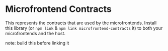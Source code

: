 # Microfrontend Contracts
This represents the contracts that are used by the microfrontends.
Install this library (or `npm link` & `npm link microfrontend-contracts` it) to both your microfrontends and the host.

note: build this before linking it